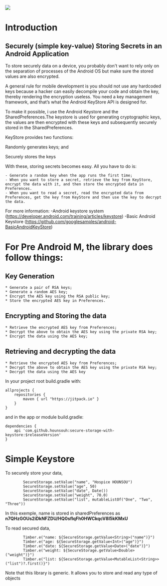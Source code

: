 [![](https://jitpack.io/v/hounsouh/simplekeystore.svg)](https://jitpack.io/#hounsouh/simplekeystore)
# Introduction

## Securely (simple key-value) Storing Secrets in an Android Application


To store securely data on a device, you probably don't want to rely only on
the separation of processes of the Android OS but make sure the stored values are also encrypted.

A general rule for mobile development is you should not use any hardcoded keys because a hacker can easily
decompile your code and obtain the key, thereby rendering the encryption useless. You need a key management framework,
and that’s what the Android KeyStore API is designed for.

To make it possible, i use the Android Keystore and the SharedPreferences.The keystore is used for generating cryptographic keys,
 the values are then encrypted with these keys and subsequently
  securely stored in the SharedPreferences.


KeyStore provides two functions:

Randomly generates keys; and

Securely stores the keys

With these, storing secrets becomes easy. All you have to do is:

    - Generate a random key when the app runs the first time;
    - When you want to store a secret, retrieve the key from KeyStore, encrypt the data with it, and then store the encrypted data in Preferences.
    - When you want to read a secret, read the encrypted data from Preferences, get the key from KeyStore and then use the key to decrypt the data.

For more information:
    -Android keystore system (https://developer.android.com/training/articles/keystore)
    -Basic Android Keystore (https://github.com/googlesamples/android-BasicAndroidKeyStore)

# For Pre Android M, the library does follow things:

## Key Generation

    * Generate a pair of RSA keys;
    * Generate a random AES key;
    * Encrypt the AES key using the RSA public key;
    * Store the encrypted AES key in Preferences.

## Encrypting and Storing the data

    * Retrieve the encrypted AES key from Preferences;
    * Decrypt the above to obtain the AES key using the private RSA key;
    * Encrypt the data using the AES key;

## Retrieving and decrypting the data

    * Retrieve the encrypted AES key from Preferences;
    * Decrypt the above to obtain the AES key using the private RSA key;
    * Decrypt the data using the AES key


In your project root build.gradle with:

```
allprojects {
    repositories {
        maven { url "https://jitpack.io" }
    }
}
```

and in the app or module build.gradle:

```
dependencies {
    api 'com.github.hounsouh:secure-storage-with-keystore:$releaseVersion'
}
```

# Simple Keystore

To securely store your data,

```
        SecureStorage.setValue("name", "Hospice HOUNSOU")
        SecureStorage.setValue("age", 50)
        SecureStorage.setValue("date", Date())
        SecureStorage.setValue("weight", 70.0)
        SecureStorage.setValue("list", mutableListOf("One", "Two", "Three"))

```
In this exemple, name is stored in sharedPreferences as **n7QHzGOUs2iDkNFZDU/HQ0sflqFh0HWCkqcV8I5kKMxU**

To read secured data,

```
        Timber.e("name: ${SecureStorage.getValue<String>("name")}")
        Timber.e("age: ${SecureStorage.getValue<Int>("age")}")
        Timber.e("date: ${SecureStorage.getValue<Date>("date")}")
        Timber.e("weight: ${SecureStorage.getValue<Double>("weight")}")
        Timber.e("list: ${SecureStorage.getValue<MutableList<String>>("list")?.first()}")

```

Note that this library is generic. It allows you to store and read any type of objects





